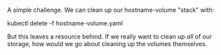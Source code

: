 A simple challenge.  We can clean up our hostname-volume "stack" with:

kubectl delete -f hostname-volume.yaml

But this leaves a resource behind. If we really want to clean up _all_ of our storage, how would we go about cleaning up the volumes themselves.
